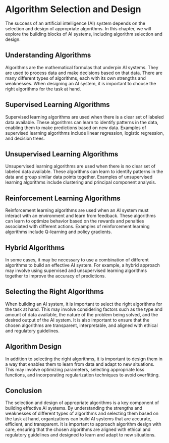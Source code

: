 Algorithm Selection and Design
========================================================================

The success of an artificial intelligence (AI) system depends on the selection and design of appropriate algorithms. In this chapter, we will explore the building blocks of AI systems, including algorithm selection and design.

Understanding Algorithms
------------------------

Algorithms are the mathematical formulas that underpin AI systems. They are used to process data and make decisions based on that data. There are many different types of algorithms, each with its own strengths and weaknesses. When designing an AI system, it is important to choose the right algorithms for the task at hand.

Supervised Learning Algorithms
------------------------------

Supervised learning algorithms are used when there is a clear set of labeled data available. These algorithms can learn to identify patterns in the data, enabling them to make predictions based on new data. Examples of supervised learning algorithms include linear regression, logistic regression, and decision trees.

Unsupervised Learning Algorithms
--------------------------------

Unsupervised learning algorithms are used when there is no clear set of labeled data available. These algorithms can learn to identify patterns in the data and group similar data points together. Examples of unsupervised learning algorithms include clustering and principal component analysis.

Reinforcement Learning Algorithms
---------------------------------

Reinforcement learning algorithms are used when an AI system must interact with an environment and learn from feedback. These algorithms can learn to optimize behavior based on the rewards and penalties associated with different actions. Examples of reinforcement learning algorithms include Q-learning and policy gradients.

Hybrid Algorithms
-----------------

In some cases, it may be necessary to use a combination of different algorithms to build an effective AI system. For example, a hybrid approach may involve using supervised and unsupervised learning algorithms together to improve the accuracy of predictions.

Selecting the Right Algorithms
------------------------------

When building an AI system, it is important to select the right algorithms for the task at hand. This may involve considering factors such as the type and amount of data available, the nature of the problem being solved, and the desired output of the AI system. It is also important to ensure that the chosen algorithms are transparent, interpretable, and aligned with ethical and regulatory guidelines.

Algorithm Design
----------------

In addition to selecting the right algorithms, it is important to design them in a way that enables them to learn from data and adapt to new situations. This may involve optimizing parameters, selecting appropriate loss functions, and incorporating regularization techniques to avoid overfitting.

Conclusion
----------

The selection and design of appropriate algorithms is a key component of building effective AI systems. By understanding the strengths and weaknesses of different types of algorithms and selecting them based on the task at hand, organizations can build AI systems that are accurate, efficient, and transparent. It is important to approach algorithm design with care, ensuring that the chosen algorithms are aligned with ethical and regulatory guidelines and designed to learn and adapt to new situations.
